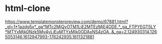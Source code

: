 # html-clone
https://www.templatemonsterpreview.com/demo/67881.html?_gl=1*1azdg5x*_ga*MTc2MjQyOTM1LjE2MTEzMjE4ODE.*_ga_FTPYEGT5LY*MTYxMjk0Nzk5My4yLjEuMTYxMjk0ODAxNS4zOA..&_ga=2.124930314.1265053146.1612947993-176242935.1611321881
